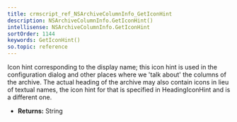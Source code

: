 ```yaml
---
title: crmscript_ref_NSArchiveColumnInfo_GetIconHint
description: NSArchiveColumnInfo.GetIconHint()
intellisense: NSArchiveColumnInfo.GetIconHint
sortOrder: 1144
keywords: GetIconHint()
so.topic: reference
---
```



Icon hint corresponding to the display name; this icon hint is used in the configuration dialog and other places where we 'talk about' the columns of the archive. The actual heading of the archive may also contain icons in lieu of textual names, the icon hint for that is specified in HeadingIconHint and is a different one.



* **Returns:** String


